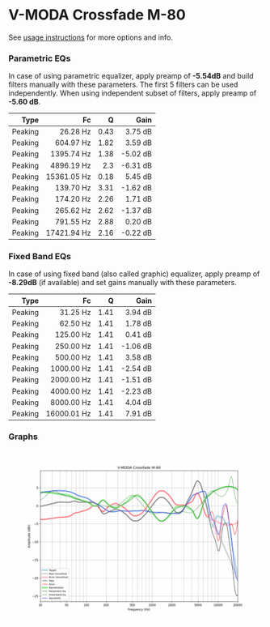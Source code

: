 # V-MODA Crossfade M-80
See [usage instructions](https://github.com/jaakkopasanen/AutoEq#usage) for more options and info.

### Parametric EQs
In case of using parametric equalizer, apply preamp of **-5.54dB** and build filters manually
with these parameters. The first 5 filters can be used independently.
When using independent subset of filters, apply preamp of **-5.60 dB**.

| Type    | Fc          |    Q | Gain     |
|--------:|------------:|-----:|---------:|
| Peaking | 26.28 Hz    | 0.43 | 3.75 dB  |
| Peaking | 604.97 Hz   | 1.82 | 3.59 dB  |
| Peaking | 1395.74 Hz  | 1.38 | -5.02 dB |
| Peaking | 4896.19 Hz  | 2.3  | -6.31 dB |
| Peaking | 15361.05 Hz | 0.18 | 5.45 dB  |
| Peaking | 139.70 Hz   | 3.31 | -1.62 dB |
| Peaking | 174.20 Hz   | 2.26 | 1.71 dB  |
| Peaking | 265.62 Hz   | 2.62 | -1.37 dB |
| Peaking | 791.55 Hz   | 2.88 | 0.20 dB  |
| Peaking | 17421.94 Hz | 2.16 | -0.22 dB |

### Fixed Band EQs
In case of using fixed band (also called graphic) equalizer, apply preamp of **-8.29dB**
(if available) and set gains manually with these parameters.

| Type    | Fc          |    Q | Gain     |
|--------:|------------:|-----:|---------:|
| Peaking | 31.25 Hz    | 1.41 | 3.94 dB  |
| Peaking | 62.50 Hz    | 1.41 | 1.78 dB  |
| Peaking | 125.00 Hz   | 1.41 | 0.41 dB  |
| Peaking | 250.00 Hz   | 1.41 | -1.06 dB |
| Peaking | 500.00 Hz   | 1.41 | 3.58 dB  |
| Peaking | 1000.00 Hz  | 1.41 | -2.54 dB |
| Peaking | 2000.00 Hz  | 1.41 | -1.51 dB |
| Peaking | 4000.00 Hz  | 1.41 | -2.23 dB |
| Peaking | 8000.00 Hz  | 1.41 | 4.04 dB  |
| Peaking | 16000.01 Hz | 1.41 | 7.91 dB  |

### Graphs
![](./V-MODA%20Crossfade%20M-80.png)